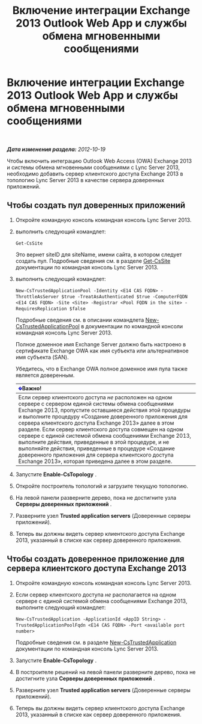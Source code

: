 ﻿---
title: Включение интеграции Exchange 2013 Outlook Web App и службы обмена мгновенными сообщениями
TOCTitle: Включение интеграции Exchange 2013 Outlook Web App и службы обмена мгновенными сообщениями
ms:assetid: 44d08cf0-b17d-46e1-a4f0-fcc2fe96a958
ms:mtpsurl: https://technet.microsoft.com/ru-ru/library/JJ204857(v=OCS.15)
ms:contentKeyID: 49309617
ms.date: 05/19/2016
mtps_version: v=OCS.15
ms.translationtype: HT
---

# Включение интеграции Exchange 2013 Outlook Web App и службы обмена мгновенными сообщениями

 

_**Дата изменения раздела:** 2012-10-19_

Чтобы включить интеграцию Outlook Web Access (OWA) Exchange 2013 и системы обмена мгновенными сообщениями с Lync Server 2013, необходимо добавить сервер клиентского доступа Exchange 2013 в топологию Lync Server 2013 в качестве сервера доверенных приложений.

## Чтобы создать пул доверенных приложений

1.  Откройте командную консоль командная консоль Lync Server 2013.

2.  выполнить следующий командлет:
    
        Get-CsSite
    
    Это вернет siteID для siteName, имени сайта, в котором следует создать пул. Подробные сведения см. в разделе [Get-CsSite](get-cssite.md) документации по командная консоль Lync Server 2013.

3.  выполнить следующий командлет:
    
        New-CsTrustedApplicationPool -Identity <E14 CAS FQDN> -ThrottleAsServer $true -TreatAsAuthenticated $true -ComputerFQDN <E14 CAS FQDN> -Site <Site> -Registrar <Pool FQDN in the site> -RequiresReplication $false
    
    Подробные сведения см. в описании командлета [New-CsTrustedApplicationPool](new-cstrustedapplicationpool.md) в документации по командной консоли командная консоль Lync Server 2013.
    
    Полное доменное имя Exchange Server должно быть настроено в сертификате Exchange OWA как имя субъекта или альтернативное имя субъекта (SAN).
    
    Убедитесь, что в Exchange OWA полное доменное имя пула также является доверенным.
    
    <table>
    <thead>
    <tr class="header">
    <th><img src="images/JJ618369.important(OCS.15).gif" title="important" alt="important" />Важно!</th>
    </tr>
    </thead>
    <tbody>
    <tr class="odd">
    <td>Если сервер клиентского доступа <em>не</em> расположен на одном сервере с сервером единой системы обмена сообщениями Exchange 2013, пропустите оставшиеся действия этой процедуры и выполните процедуру «Создание доверенного приложения для сервера клиентского доступа Exchange 2013» далее в этом разделе. Если сервер клиентского доступа совмещен на одном сервере с единой системой обмена сообщениями Exchange 2013, выполните действия, приведенные в этой процедуре, и не выполняйте действия, приведенные в процедуре «Создание доверенного приложения для сервера клиентского доступа Exchange 2013», которая приведена далее в этом разделе.</td>
    </tr>
    </tbody>
    </table>


4.  Запустите **Enable-CsTopology** .

5.  Откройте построитель топологий и загрузите текущую топологию.

6.  На левой панели разверните дерево, пока не достигните узла **Серверы доверенных приложений** .

7.  Разверните узел **Trusted application servers** (Доверенные серверы приложений).

8.  Теперь вы должны видеть сервер клиентского доступа Exchange 2013, указанный в списке как сервер доверенного приложения.

## Чтобы создать доверенное приложение для сервера клиентского доступа Exchange 2013

1.  Откройте командную консоль командная консоль Lync Server 2013.

2.  Если сервер клиентского доступа *не* располагается на одном сервере с единой системой обмена сообщениями Exchange 2013, выполните следующий командлет:
    
        New-CsTrustedApplication -ApplicationId <AppID String> -TrustedApplicationPoolFqdn <E14 CAS FQDN> -Port <available port number>
    
    Подробные сведения см. в разделе [New-CsTrustedApplication](new-cstrustedapplication.md) документации по командная консоль Lync Server 2013.

3.  Запустите **Enable-CsTopology** .

4.  В построителе решений на левой панели разверните дерево, пока не достигните узла **Серверы доверенных приложений** .

5.  Разверните узел **Trusted application servers** (Доверенные серверы приложений).

6.  Теперь вы должны видеть сервер клиентского доступа Exchange 2013, указанный в списке как сервер доверенного приложения.

